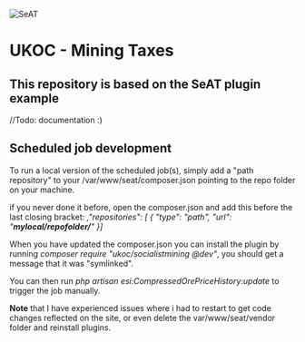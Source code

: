 ![SeAT](http://i.imgur.com/aPPOxSK.png)
# UKOC - Mining Taxes

## This repository is based on the SeAT plugin example
//Todo: documentation :)


## Scheduled job development

To run a local version of the scheduled job(s), simply add a "path repository" to your /var/www/seat/composer.json pointing to the repo folder on your machine.

if you never done it before, open the composer.json and add this before the last closing bracket:
*,"repositories": [
{
	"type": "path",
	"url": "**mylocal/repofolder/**"
}]*

When you have updated the composer.json you can install the plugin by running *composer require "ukoc/socialistmining @dev"*, you should get a message that it was "symlinked".

You can then run *php artisan esi:CompressedOrePriceHistory:update* to trigger the job manually.

**Note** that I have experienced issues where i had to restart to get code changes reflected on the site, or even delete the var/www/seat/vendor folder and reinstall plugins.
